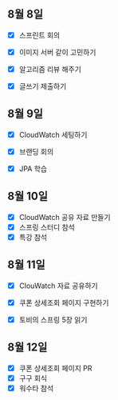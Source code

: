 ## 8월 8일

- [x] 스프린트 회의
- [x] 이미지 서버 같이 고민하기
- [x] 알고리즘 리뷰 해주기
- [x] 글쓰기 제출하기



## 8월 9일

- [x] CloudWatch 세팅하기
- [x] 브랜딩 회의
- [x] JPA 학습


## 8월 10일

- [x] CloudWatch 공유 자료 만들기
- [x] 스프링 스터디 참석
- [x] 특강 참석

## 8월 11일

- [x] ClouWatch 자료 공유하기
- [x] 쿠폰 상세조회 페이지 구현하기
- [x] 토비의 스프링 5장 읽기


## 8월 12일

- [x] 쿠폰 상세조회 페이지 PR
- [x] 구구 회식
- [x] 워수타 참석
